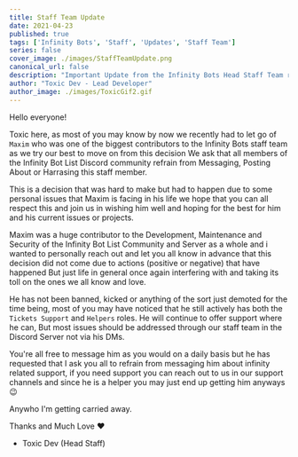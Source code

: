 ```yaml
---
title: Staff Team Update
date: 2021-04-23
published: true
tags: ['Infinity Bots', 'Staff', 'Updates', 'Staff Team']
series: false
cover_image: ./images/StaffTeamUpdate.png
canonical_url: false
description: "Important Update from the Infinity Bots Head Staff Team regarding a important member of our Staff Team."
author: "Toxic Dev - Lead Developer"
author_image: ./images/ToxicGif2.gif
---
```


Hello everyone!

Toxic here, as most of you may know by now we recently had to let go of `Maxim` who was one
of the biggest contributors to the Infinity Bots staff team as we try our best to move on from this decision
We ask that all members of the Infinity Bot List Discord community refrain from Messaging, Posting About or Harrasing
this staff member.

This is a decision that was hard to make but had to happen due to some personal issues that Maxim is facing in his life
we hope that you can all respect this and join us in wishing him well and hoping for the best for him and his current issues or projects.

Maxim was a huge contributor to the Development, Maintenance and Security of the Infinity Bot List Community and Server as a whole and i
wanted to personally reach out and let you all know in advance that this decision did not come due to actions (positive or negative) that have happened
But just life in general once again interfering with and taking its toll on the ones we all know and love.

He has not been banned, kicked or anything of the sort just demoted for the time being, most of you may have
noticed that he still actively has both the `Tickets Support` and `Helpers` roles. He will continue to offer support where he can,
But most issues should be addressed through our staff team in the Discord Server not via his DMs.

You're all free to message him as you would on a daily basis but he has requested that I ask you all to refrain from messaging him
about infinity related support, if you need support you can reach out to us in our support channels and since he is a helper you may
just end up getting him anyways 😉

Anywho I'm getting carried away.

Thanks and Much Love ❤️
- Toxic Dev (Head Staff)


